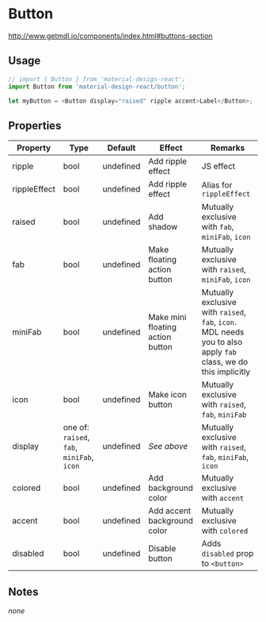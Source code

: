 # Button

http://www.getmdl.io/components/index.html#buttons-section


## Usage

```javascript
// import { Button } from 'material-design-react';
import Button from 'material-design-react/button';

let myButton = <Button display="raised" ripple accent>Label</Button>;
```

## Properties
Property | Type | Default | Effect | Remarks
-------- | ---- | ------- | ------ | -------
ripple | bool | undefined | Add ripple effect | JS effect
rippleEffect | bool | undefined | Add ripple effect | Alias for `rippleEffect`
raised | bool | undefined | Add shadow | Mutually exclusive with `fab`, `miniFab`, `icon`
fab | bool | undefined | Make floating action button | Mutually exclusive with `raised`, `miniFab`, `icon`
miniFab | bool | undefined | Make mini floating action button | Mutually exclusive with `raised`, `fab`, `icon`. MDL needs you to also apply `fab` class, we do this implicitly
icon | bool | undefined | Make icon button | Mutually exclusive with `raised`, `fab`, `miniFab`
display | one of: `raised`, `fab`, `miniFab`, `icon` | undefined | *See above* | Mutually exclusive with `raised`, `fab`, `miniFab`, `icon`
colored | bool | undefined | Add background color | Mutually exclusive with `accent`
accent | bool | undefined | Add accent background color  | Mutually exclusive with `colored`
disabled | bool | undefined | Disable button | Adds `disabled` prop to `<button>`


## Notes
*none*
